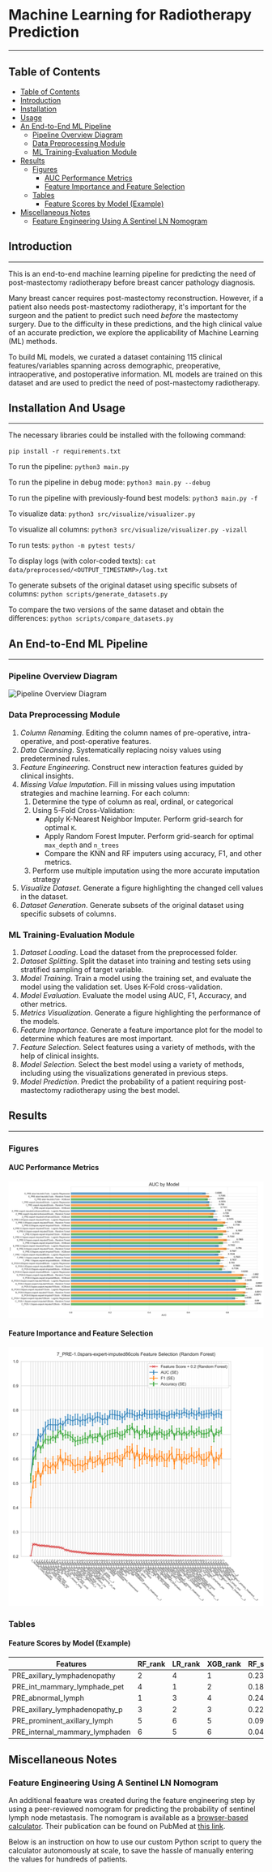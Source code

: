 # Machine Learning for Radiotherapy Prediction
---
## Table of Contents
<!-- - [Machine Learning for Radiotherapy Prediction](#machine-learning-for-radiotherapy-prediction) -->
  - [Table of Contents](#table-of-contents)
  - [Introduction](#introduction)
  - [Installation](#installation)
  - [Usage](#usage)
  - [An End-to-End ML Pipeline](#an-end-to-end-ml-pipeline)
    - [Pipeline Overview Diagram](#pipeline-overview-diagram)
    - [Data Preprocessing Module](#data-preprocessing-module)
    - [ML Training-Evaluation Module](#ml-training-evaluation-module)
  - [Results](#results)
    - [Figures](#figures)
      - [AUC Performance Metrics](#auc-performance-metrics)
      - [Feature Importance and Feature Selection](#feature-importance-and-feature-selection)
    - [Tables](#tables)
      - [Feature Scores by Model (Example)](#feature-scores-by-model-example)
  - [Miscellaneous Notes](#miscellaneous-notes)
    - [Feature Engineering Using A Sentinel LN Nomogram](#feature-engineering-using-a-sentinel-ln-nomogram)

## Introduction
---
This is an end-to-end machine learning pipeline for predicting the need of post-mastectomy radiotherapy before breast cancer pathology diagnosis.

Many breast cancer requires post-mastectomy reconstruction. However, if a patient also needs post-mastectomy radiotherapy, it's important for the surgeon and the patient to predict such need *before* the mastectomy surgery. Due to the difficulty in these predictions, and the high clinical value of an accurate prediction, we explore the applicability of Machine Learning (ML) methods. 

To build ML models, we curated a dataset containing 115 clinical features/variables spanning across demographic, preoperative, intraoperative, and postoperative information. ML models are trained on this dataset and are used to predict the need of post-mastectomy radiotherapy.


## Installation And Usage
---
The necessary libraries could be installed with the following command:

`pip install -r requirements.txt` 

To run the pipeline: `python3 main.py`

To run the pipeline in debug mode: `python3 main.py --debug`

To run the pipeline with previously-found best models: `python3 main.py -f `

To visualize data: `python3 src/visualize/visualizer.py`

To visualize all columns: `python3 src/visualize/visualizer.py -vizall`

To run tests: `python -m pytest tests/`

To display logs (with color-coded texts):
`cat data/preprocessed/<OUTPUT_TIMESTAMP>/log.txt`

To generate subsets of the original dataset using specific subsets of columns: `python scripts/generate_datasets.py`

To compare the two versions of the same dataset and obtain the differences: `python scripts/compare_datasets.py`

## An End-to-End ML Pipeline 
---
### Pipeline Overview Diagram
![Pipeline Overview Diagram](plots_tables/RTx_Pipeline_Diagram.png)
### Data Preprocessing Module
1. *Column Renaming*. Editing the column names of pre-operative, intra-operative, and post-operative features.
2. *Data     Cleansing*. Systematically replacing noisy values using predetermined rules.
3. *Feature Engineering*. Construct new interaction features guided by clinical insights.
4. *Missing Value Imputation*. Fill in missing values using imputation strategies and machine learning. For each column:
    1. Determine the type of column as real, ordinal, or categorical
    2. Using 5-Fold Cross-Validation:
        * Apply K-Nearest Neighbor Imputer. Perform grid-search for optimal `K`.
        * Apply Random Forest Imputer. Perform grid-search for optimal `max_depth` and `n_trees`
        * Compare the KNN and RF imputers using accuracy, F1, and other metrics.
    5. Perform use multiple imputation using the more accurate imputation strategy
5. *Visualize Dataset*. Generate a figure highlighting the changed cell values in the dataset.
6. *Dataset Generation*. Generate subsets of the original dataset using specific subsets of columns.

### ML Training-Evaluation Module
1. *Dataset Loading*. Load the dataset from the preprocessed folder.
2. *Dataset Splitting*. Split the dataset into training and testing sets using stratified sampling of target variable.
3. *Model Training*. Train a model using the training set, and evaluate the model using the validation set. Uses K-Fold cross-validation.
4. *Model Evaluation*. Evaluate the model using AUC, F1, Accuracy, and other metrics.
5. *Metrics Visualization*. Generate a figure highlighting the performance of the models.
6. *Feature Importance*. Generate a feature importance plot for the model to determine which features are most important.
7. *Feature Selection*. Select features using a variety of methods, with the help of clinical insights.
8. *Model Selection*. Select the best model using a variety of methods, including using the visualizations generated in previous steps.
9. *Model Prediction*. Predict the probability of a patient requiring post-mastectomy radiotherapy using the best model.


## Results
---
### Figures

#### AUC Performance Metrics
![AUC Performance Metrics](README_figures/AUC_full_axis.png)


#### Feature Importance and Feature Selection
![Feature Selection Plot](README_figures/7_PRE-1.0spars-expert-imputed86cols_top_features_metrics.png)

### Tables

#### Feature Scores by Model (Example)
| Features                          | RF\_rank | LR\_rank | XGB\_rank | RF\_score | LR\_score | XGB\_score | Rank\_Product^(1/3) | Rank\_Product\_Rank |
| --------------------------------- | -------- | -------- | --------- | --------- | --------- | ---------- | ------------------- | ------------------- |
| PRE\_axillary\_lymphadenopathy    | 2        | 4        | 1         | 0.23      | 0.48      | 0.36       | 2                   | 1                   |
| PRE\_int\_mammary\_lymphade\_pet  | 4        | 1        | 2         | 0.18      | 1.07      | 0.22       | 2                   | 2                   |
| PRE\_abnormal\_lymph              | 1        | 3        | 4         | 0.24      | 0.58      | 0.14       | 2.29                | 3                   |
| PRE\_axillary\_lymphadenopathy\_p | 3        | 2        | 3         | 0.22      | 0.59      | 0.15       | 2.62                | 4                   |
| PRE\_prominent\_axillary\_lymph   | 5        | 6        | 5         | 0.09      | 0.08      | 0.07       | 5.31                | 5                   |
| PRE\_internal\_mammary\_lymphaden | 6        | 5        | 6         | 0.04      | 0.32      | 0.05       | 5.65                | 6                   |


## Miscellaneous Notes


### Feature Engineering Using A Sentinel LN Nomogram
An additional feaature was created during the feature engineering step by using a peer-reviewed nomogram for predicting the probability of sentinel lymph node metastasis. The nomogram is available as a [browser-based calculator](https://nomograms.mskcc.org/Breast/BreastSLNodeMetastasisPage.aspx). Their publication can be found on PubMed at [this link](https://pubmed.ncbi.nlm.nih.gov/17664461/).

Below is an instruction on how to use our custom Python script to query the calculator autonomously at scale, to save the hassle of manually entering the values for hundreds of patients.

